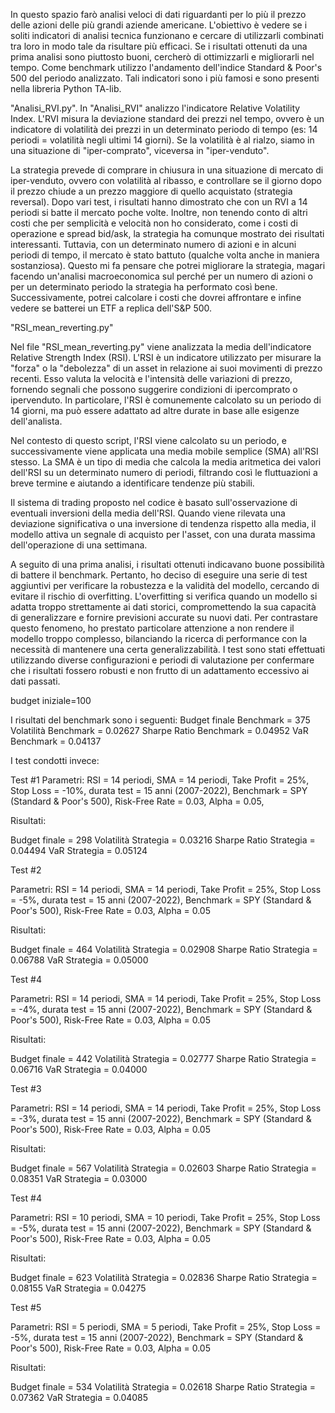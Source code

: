 In questo spazio farò analisi veloci di dati riguardanti per lo più il prezzo delle azioni delle più grandi aziende americane. L'obiettivo è vedere se i soliti indicatori di analisi tecnica funzionano e cercare di utilizzarli combinati tra loro in modo tale da risultare più efficaci. Se i risultati ottenuti da una prima analisi sono piuttosto buoni, cercherò di ottimizzarli e migliorarli nel tempo. Come benchmark utilizzo l'andamento dell'indice Standard & Poor's 500 del periodo analizzato. Tali indicatori sono i più famosi e sono presenti nella libreria Python TA-lib.

"Analisi_RVI.py".
In "Analisi_RVI" analizzo l'indicatore Relative Volatility Index. L'RVI misura la deviazione standard dei prezzi nel tempo, ovvero è un indicatore di volatilità dei prezzi in un determinato periodo di tempo (es: 14 periodi = volatilità negli ultimi 14 giorni). Se la volatilità è al rialzo, siamo in una situazione di "iper-comprato", viceversa in "iper-venduto".

La strategia prevede di comprare in chiusura in una situazione di mercato di iper-venduto, ovvero con volatilità al ribasso, e controllare se il giorno dopo il prezzo chiude a un prezzo maggiore di quello acquistato (strategia reversal). 
Dopo vari test, i risultati hanno dimostrato che con un RVI a 14 periodi si batte il mercato poche volte. Inoltre, non tenendo conto di altri costi che per semplicità e velocità non ho considerato, come i costi di operazione e spread bid/ask, la strategia ha comunque mostrato dei risultati interessanti. 
Tuttavia, con un determinato numero di azioni e in alcuni periodi di tempo, il mercato è stato battuto (qualche volta anche in maniera sostanziosa). Questo mi fa pensare che potrei migliorare la strategia, magari facendo un'analisi macroeconomica sul perché per un numero di azioni o per un determinato periodo la strategia ha performato così bene.
Successivamente, potrei calcolare i costi che dovrei affrontare e infine vedere se batterei un ETF a replica dell'S&P 500.

"RSI_mean_reverting.py"

Nel file "RSI_mean_reverting.py" viene analizzata la media dell'indicatore Relative Strength Index (RSI). L'RSI è un indicatore utilizzato per misurare la "forza" o la "debolezza" di un asset in relazione ai suoi movimenti di prezzo recenti. Esso valuta la velocità e l'intensità delle variazioni di prezzo, fornendo segnali che possono suggerire condizioni di ipercomprato o ipervenduto. In particolare, l'RSI è comunemente calcolato su un periodo di 14 giorni, ma può essere adattato ad altre durate in base alle esigenze dell'analista.

Nel contesto di questo script, l'RSI viene calcolato su un periodo, e successivamente viene applicata una media mobile semplice (SMA) all'RSI stesso. La SMA è un tipo di media che calcola la media aritmetica dei valori dell'RSI su un determinato numero di periodi, filtrando così le fluttuazioni a breve termine e aiutando a identificare tendenze più stabili.

Il sistema di trading proposto nel codice è basato sull'osservazione di eventuali inversioni della media dell'RSI. Quando viene rilevata una deviazione significativa o una inversione di tendenza rispetto alla media, il modello attiva un segnale di acquisto per l'asset, con una durata massima dell'operazione di una settimana.

A seguito di una prima analisi, i risultati ottenuti indicavano buone possibilità di battere il benchmark. Pertanto, ho deciso di eseguire una serie di test aggiuntivi per verificare la robustezza e la validità del modello, cercando di evitare il rischio di overfitting. L'overfitting si verifica quando un modello si adatta troppo strettamente ai dati storici, compromettendo la sua capacità di generalizzare e fornire previsioni accurate su nuovi dati. Per contrastare questo fenomeno, ho prestato particolare attenzione a non rendere il modello troppo complesso, bilanciando la ricerca di performance con la necessità di mantenere una certa generalizzabilità. I test sono stati effettuati utilizzando diverse configurazioni e periodi di valutazione per confermare che i risultati fossero robusti e non frutto di un adattamento eccessivo ai dati passati.

budget iniziale=100

I risultati del benchmark sono i seguenti:
Budget finale Benchmark = 375
Volatilità Benchmark = 0.02627
Sharpe Ratio Benchmark = 0.04952
VaR Benchmark = 0.04137

I test condotti invece:

Test #1
Parametri: RSI = 14 periodi, SMA = 14 periodi, Take Profit = 25%, Stop Loss = -10%, durata test = 15 anni (2007-2022), Benchmark = SPY (Standard & Poor's 500), Risk-Free Rate = 0.03, Alpha = 0.05, 

Risultati:

Budget finale = 298
Volatilità Strategia = 0.03216
Sharpe Ratio Strategia = 0.04494
VaR Strategia = 0.05124

Test #2  

Parametri: RSI = 14 periodi, SMA = 14 periodi, Take Profit = 25%, Stop Loss = -5%, durata test = 15 anni (2007-2022), Benchmark = SPY (Standard & Poor's 500), Risk-Free Rate = 0.03, Alpha = 0.05

Risultati:

Budget finale = 464
Volatilità Strategia = 0.02908
Sharpe Ratio Strategia = 0.06788
VaR Strategia = 0.05000

Test #4

Parametri: RSI = 14 periodi, SMA = 14 periodi, Take Profit = 25%, Stop Loss = -4%, durata test = 15 anni (2007-2022), Benchmark = SPY (Standard & Poor's 500), Risk-Free Rate = 0.03, Alpha = 0.05

Risultati:

Budget finale = 442
Volatilità Strategia = 0.02777
Sharpe Ratio Strategia = 0.06716
VaR Strategia = 0.04000

Test #3

Parametri: RSI = 14 periodi, SMA = 14 periodi, Take Profit = 25%, Stop Loss = -3%, durata test = 15 anni (2007-2022), Benchmark = SPY (Standard & Poor's 500), Risk-Free Rate = 0.03, Alpha = 0.05

Risultati:

Budget finale = 567
Volatilità Strategia = 0.02603
Sharpe Ratio Strategia = 0.08351
VaR Strategia = 0.03000

Test #4

Parametri: RSI = 10 periodi, SMA = 10 periodi, Take Profit = 25%, Stop Loss = -5%, durata test = 15 anni (2007-2022), Benchmark = SPY (Standard & Poor's 500), Risk-Free Rate = 0.03, Alpha = 0.05

Risultati:

Budget finale = 623
Volatilità Strategia = 0.02836
Sharpe Ratio Strategia = 0.08155
VaR Strategia = 0.04275

Test #5

Parametri: RSI = 5 periodi, SMA = 5 periodi, Take Profit = 25%, Stop Loss = -5%, durata test = 15 anni (2007-2022), Benchmark = SPY (Standard & Poor's 500), Risk-Free Rate = 0.03, Alpha = 0.05

Risultati:

Budget finale = 534
Volatilità Strategia = 0.02618
Sharpe Ratio Strategia = 0.07362
VaR Strategia = 0.04085





